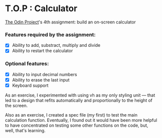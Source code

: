 # T.O.P : Calculator
[The Odin Project](https://www.theodinproject.com/)'s 4th assignment: build an on-screen calculator

### Features required by the assignment:
- [x] Ability to add, substract, multiply and divide
- [x] Ability to restart the calculator

### Optional features:
- [x] Ability to input decimal numbers
- [x] Ability to erase the last input
- [x] Keyboard support

As an exercise, I experimented with using vh as my only styling unit — that led to a design that refits automatically and proportionally to the height of the screen.

Also as an exercise, I created a spec file (my first) to test the main calculation function. Eventually, I found out it would have been more helpful to have concentrated on testing some other functions on the code, but, well, that's learning.